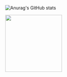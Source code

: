 ![Anurag's GitHub stats](https://github-readme-stats.vercel.app/api?username=gusssouza7&show_icons=true&theme=dracula)

<img height="180em"  align="center" src="https://github-readme-stats.vercel.app/api/top-langs/?username=GUSSSOUZA&layout=compact&langs_count=7&theme=dracula"/>











